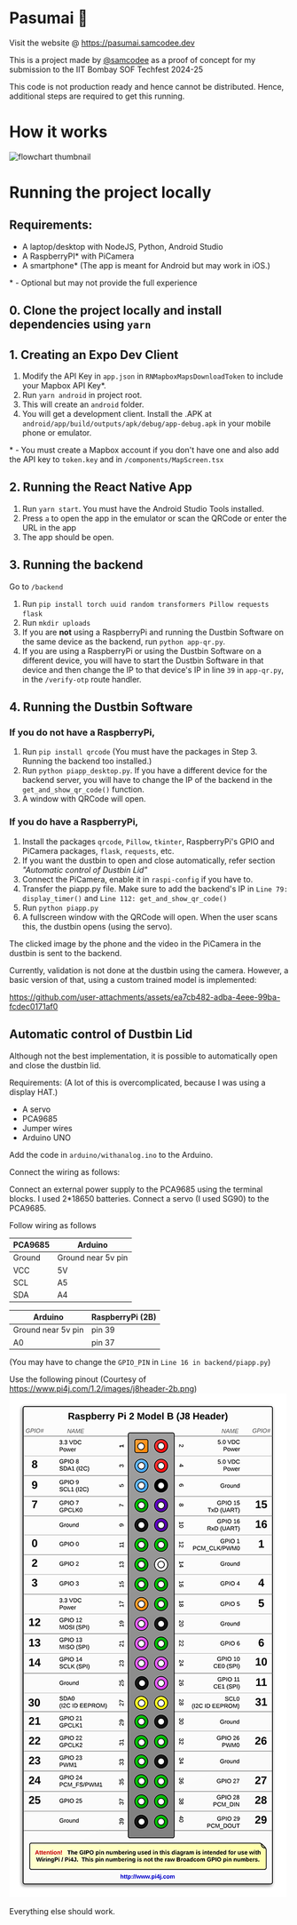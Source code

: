 # Pasumai 🌳 
Visit the website @ https://pasumai.samcodee.dev

This is a project made by [@samcodee](https://github.com/samcodee) as a proof of concept for my submission to the IIT Bombay SOF Techfest 2024-25

This code is not production ready and hence cannot be distributed. Hence, additional steps are required to get this running.

# How it works

![flowchart thumbnail](https://github.com/user-attachments/assets/4019fe83-3c57-49f3-9222-0cb585be9f76)

# Running the project locally

## Requirements:
- A laptop/desktop with NodeJS, Python, Android Studio
- A RaspberryPI* with PiCamera
- A smartphone* (The app is meant for Android but may work in iOS.)

\* - Optional but may not provide the full experience

## 0. Clone the project locally and install dependencies using `yarn`

## 1. Creating an Expo Dev Client
1. Modify the API Key in `app.json` in `RNMapboxMapsDownloadToken` to include your Mapbox API Key*.
2. Run `yarn android` in project root. 
3. This will create an `android` folder.
4. You will get a development client. Install the .APK at `android/app/build/outputs/apk/debug/app-debug.apk` in your mobile phone or emulator.

\* - You must create a Mapbox account if you don't have one and also add the API key to `token.key` and in `/components/MapScreen.tsx`

## 2. Running the React Native App
1. Run `yarn start`. You must have the Android Studio Tools installed. 
2. Press `a` to open the app in the emulator or
scan the QRCode or enter the URL in the app
3. The app should be open. 

## 3. Running the backend 
Go to `/backend`

1. Run `pip install torch uuid random transformers Pillow requests flask`
2. Run `mkdir uploads`
3. If you are **not** using a RaspberryPi and running the Dustbin Software on the same device as the backend, run `python app-qr.py`.
4. If you are using a RaspberryPi or using the Dustbin Software on a different device, you will have to start the Dustbin Software in that device and then change the IP to that device's IP in line `39` in `app-qr.py`, in the `/verify-otp` route handler.

## 4. Running the Dustbin Software
### If you do **not** have a RaspberryPi,
1. Run `pip install qrcode` (You must have the packages in Step 3. Running the backend too installed.)
2. Run `python piapp_desktop.py`. If you have a different device for the backend server, you will have to change the IP of the backend in the `get_and_show_qr_code()` function.
3. A window with QRCode will open.

### If you do have a RaspberryPi,
1. Install the packages `qrcode`, `Pillow`, `tkinter`, RaspberryPi's GPIO and PiCamera packages, `flask`, `requests`, etc.
2. If you want the dustbin to open and close automatically, refer section *"Automatic control of Dustbin Lid"*
3. Connect the PiCamera, enable it in `raspi-config` if you have to.
4. Transfer the piapp.py file. Make sure to add the backend's IP in `Line 79: display_timer()` and `Line 112: get_and_show_qr_code()`
5. Run `python piapp.py`
6. A fullscreen window with the QRCode will open. When the user scans this, the dustbin opens (using the servo).

The clicked image by the phone and the video in the PiCamera in the dustbin is sent to the backend. 

Currently, validation is not done at the dustbin using the camera. However, a basic version of that, using a custom trained model is implemented: 

https://github.com/user-attachments/assets/ea7cb482-adba-4eee-99ba-fcdec0171af0


## Automatic control of Dustbin Lid
Although not the best implementation, it is possible to automatically open and close the dustbin lid.

Requirements: (A lot of this is overcomplicated, because I was using a display HAT.)
- A servo
- PCA9685
- Jumper wires
- Arduino UNO

Add the code in `arduino/withanalog.ino` to the Arduino.

Connect the wiring as follows:

Connect an external power supply to the PCA9685 using the terminal blocks. I used 2*18650 batteries.
Connect a servo (I used SG90) to the PCA9685.

Follow wiring as follows

| PCA9685 | Arduino |
| -------- | ------- |
| Ground | Ground near 5v pin |
| VCC | 5V |
| SCL | A5 |
|  SDA | A4 |

| Arduino | RaspberryPi (2B) |
| -------- | ------- |
| Ground near 5v pin | pin 39 |
| A0 | pin 37 |

(You may have to change the `GPIO_PIN` in `Line 16 in backend/piapp.py`)

Use the following pinout (Courtesy of https://www.pi4j.com/1.2/images/j8header-2b.png)
![RaspberryPi2B Pinout](pinout.png)


Everything else should work.
